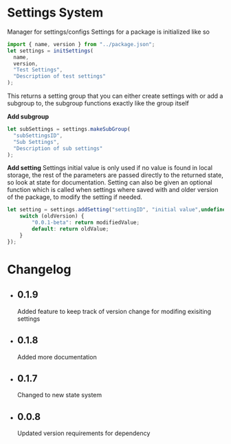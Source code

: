 # Settings System

Manager for settings/configs
Settings for a package is initialized like so

```typescript
import { name, version } from "../package.json";
let settings = initSettings(
  name,
  version,
  "Test Settings",
  "Description of test settings"
);
```

This returns a setting group that you can either create settings with or add a subgroup to, the subgroup functions exactly like the group itself

**Add subgroup**

```typescript
let subSettings = settings.makeSubGroup(
  "subSettingsID",
  "Sub Settings",
  "Description of sub settings"
);
```

**Add setting**
Settings initial value is only used if no value is found in local storage, the rest of the parameters are passed directly to the returned state, so look at state for documentation.
Setting can also be given an optional function which is called when settings where saved with and older version of the package, to modify the setting if needed.

```typescript
let setting = settings.addSetting("settingID", "initial value",undefined,undefined,undefined,(oldValue,oldVersion)=>{
    switch (oldVersion) {
        "0.0.1-beta": return modifiedValue;
        default: return oldValue;
    }
});
```

# Changelog

- ## 0.1.9
  Added feature to keep track of version change for modifing exisiting settings
- ## 0.1.8
  Added more documentation
- ## 0.1.7
  Changed to new state system
- ## 0.0.8
  Updated version requirements for dependency
